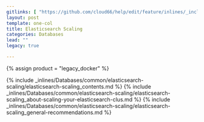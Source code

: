 ```yaml
---
gitlinks: [ "https://github.com/cloud66/help/edit/feature/inlines/_includes/_inlines/Databases/common/elasticsearch-scaling/elasticsearch-scaling_contents.html", "https://github.com/cloud66/help/edit/feature/inlines/_includes/_inlines/Databases/common/elasticsearch-scaling/elasticsearch-scaling_about-scaling-your-elasticsearch-clus.html", "https://github.com/cloud66/help/edit/feature/inlines/_includes/_inlines/Databases/common/elasticsearch-scaling/elasticsearch-scaling_general-recommendations.html" ]
layout: post
template: one-col
title: Elasticsearch Scaling
categories: Databases
lead: ""
legacy: true

---
```

{% assign product = "legacy_docker" %}

{% include _inlines/Databases/common/elasticsearch-scaling/elasticsearch-scaling_contents.md %}
{% include _inlines/Databases/common/elasticsearch-scaling/elasticsearch-scaling_about-scaling-your-elasticsearch-clus.md %}
{% include _inlines/Databases/common/elasticsearch-scaling/elasticsearch-scaling_general-recommendations.md %}
